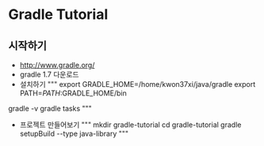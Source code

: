 # Gradle Tutorial

## 시작하기

* http://www.gradle.org/
* gradle 1.7 다운로드
* 설치하기
"""
export GRADLE_HOME=/home/kwon37xi/java/gradle
export PATH=$PATH:$GRADLE_HOME/bin

gradle -v
gradle tasks
"""

* 프로젝트 만들어보기
"""
mkdir gradle-tutorial
cd gradle-tutorial
gradle setupBuild --type java-library
"""
